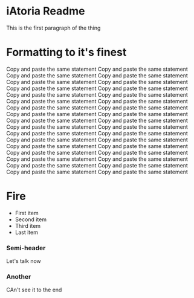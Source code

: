 iAtoria Readme
==============

This is the first paragraph of the thing

Formatting to it's finest
=========================

Copy and paste the same statement Copy and paste the same statement Copy and paste the same statement Copy and paste the same statement Copy and paste the same statement Copy and paste the same statement Copy and paste the same statement Copy and paste the same statement Copy and paste the same statement Copy and paste the same statement Copy and paste the same statement Copy and paste the same statement Copy and paste the same statement Copy and paste the same statement Copy and paste the same statement Copy and paste the same statement Copy and paste the same statement Copy and paste the same statement Copy and paste the same statement Copy and paste the same statement Copy and paste the same statement Copy and paste the same statement Copy and paste the same statement Copy and paste the same statement Copy and paste the same statement Copy and paste the same statement Copy and paste the same statement Copy and paste the same statement Copy and paste the same statement Copy and paste the same statement Copy and paste the same statement Copy and paste the same statement Copy and paste the same statement Copy and paste the same statement 

Fire
====

* First item
* Second item
* Third item
* Last item

### Semi-header
Let's talk now

### Another
CAn't see it to the end 